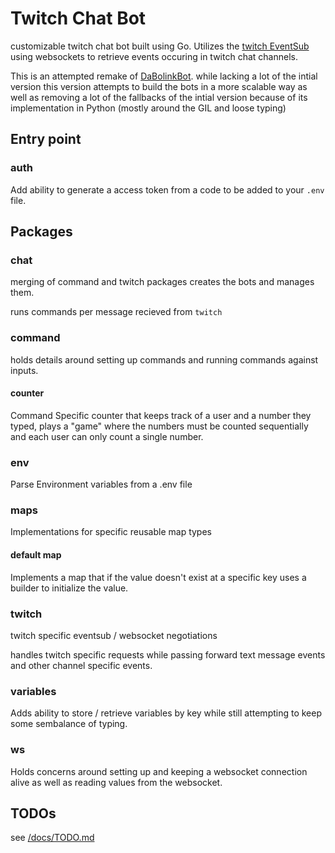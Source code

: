 # Twitch Chat Bot
 customizable twitch chat bot built using Go.
 Utilizes the [twitch EventSub](https://dev.twitch.tv/docs/eventsub/) using websockets to retrieve events occuring in twitch chat channels.

 This is an attempted remake of [DaBolinkBot](https://github.com/dabolink/DaBolinkBot). while lacking a lot of the intial version this version attempts to build the bots in a more scalable way as well as removing a lot of the fallbacks of the intial version because of its implementation in Python (mostly around the GIL and loose typing)

## Entry point
### auth
Add ability to generate a access token from a code to be added to your `.env` file.

## Packages
### chat
merging of command and twitch packages
creates the bots and manages them.

runs commands per message recieved from `twitch`
### command
holds details around setting up commands and running commands against inputs.
#### counter
Command Specific counter that keeps track of a user and a number they typed, plays a "game" where the numbers must be counted sequentially and each user can only count a single number.
### env
Parse Environment variables from a .env file
### maps
Implementations for specific reusable map types
#### default map
Implements a map that if the value doesn't exist at a specific key uses a builder to initialize the value.

### twitch
twitch specific eventsub / websocket negotiations

handles twitch specific requests while passing forward text message events and other channel specific events.
### variables
Adds ability to store / retrieve variables by key while still attempting to keep some sembalance of typing.
### ws
Holds concerns around setting up and keeping a websocket connection alive as well as reading values from the websocket.

## TODOs
see [/docs/TODO.md](docs/TODO.md)